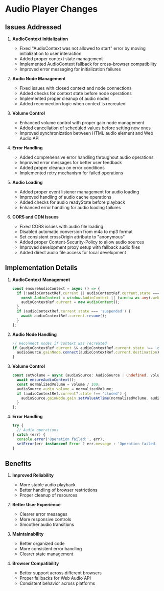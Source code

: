 # Audio Player Changes

## Issues Addressed

1. **AudioContext Initialization**
   - Fixed "AudioContext was not allowed to start" error by moving initialization to user interaction
   - Added proper context state management
   - Implemented AudioContext fallback for cross-browser compatibility
   - Improved error messaging for initialization failures

2. **Audio Node Management**
   - Fixed issues with closed context and node connections
   - Added checks for context state before node operations
   - Implemented proper cleanup of audio nodes
   - Added reconnection logic when context is recreated

3. **Volume Control**
   - Enhanced volume control with proper gain node management
   - Added cancellation of scheduled values before setting new ones
   - Improved synchronization between HTML audio element and Web Audio API

4. **Error Handling**
   - Added comprehensive error handling throughout audio operations
   - Improved error messages for better user feedback
   - Added proper cleanup on error conditions
   - Implemented retry mechanism for failed operations

5. **Audio Loading**
   - Added proper event listener management for audio loading
   - Improved handling of audio cache operations
   - Added checks for audio readyState before playback
   - Enhanced error handling for audio loading failures
   
6. **CORS and CDN Issues**
   - Fixed CORS issues with audio file loading
   - Disabled automatic conversion from m4a to mp3 format
   - Set consistent crossOrigin attribute to "anonymous"
   - Added proper Content-Security-Policy to allow audio sources
   - Improved development proxy setup with fallback audio files
   - Added direct audio file access for local development

## Implementation Details

1. **AudioContext Management**
   ```typescript
   const ensureAudioContext = async () => {
     if (!audioContextRef.current || audioContextRef.current.state === 'closed') {
       const AudioContext = window.AudioContext || (window as any).webkitAudioContext;
       audioContextRef.current = new AudioContext();
     }
     if (audioContextRef.current.state === 'suspended') {
       await audioContextRef.current.resume();
     }
   };
   ```

2. **Audio Node Handling**
   ```typescript
   // Reconnect nodes if context was recreated
   if (audioContextRef.current && audioContextRef.current.state !== 'closed') {
     audioSource.gainNode.connect(audioContextRef.current.destination);
   }
   ```

3. **Volume Control**
   ```typescript
   const setVolume = async (audioSource: AudioSource | undefined, volume: number) => {
     await ensureAudioContext();
     const normalizedVolume = volume / 100;
     audioSource.audio.volume = normalizedVolume;
     if (audioContextRef.current?.state !== 'closed') {
       audioSource.gainNode.gain.setValueAtTime(normalizedVolume, audioContextRef.current.currentTime);
     }
   };
   ```

4. **Error Handling**
   ```typescript
   try {
     // Audio operations
   } catch (err) {
     console.error('Operation failed:', err);
     setError(err instanceof Error ? err.message : 'Operation failed. Please try again.');
   }
   ```

## Benefits

1. **Improved Reliability**
   - More stable audio playback
   - Better handling of browser restrictions
   - Proper cleanup of resources

2. **Better User Experience**
   - Clearer error messages
   - More responsive controls
   - Smoother audio transitions

3. **Maintainability**
   - Better organized code
   - More consistent error handling
   - Clearer state management

4. **Browser Compatibility**
   - Better support across different browsers
   - Proper fallbacks for Web Audio API
   - Consistent behavior across platforms
